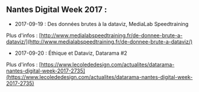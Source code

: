 ## Nantes Digital Week 2017 : 

+ 2017-09-19 : Des données brutes à la dataviz, MediaLab Speedtraining 

Plus d'infos : [http://www.medialabspeedtraining.fr/de-donnee-brute-a-dataviz/](http://www.medialabspeedtraining.fr/de-donnee-brute-a-dataviz/)

+ 2017-09-20 : Éthique et Dataviz, Datarama #2 

Plus d'infos : [https://www.lecolededesign.com/actualites/datarama-nantes-digital-week-2017-2735](https://www.lecolededesign.com/actualites/datarama-nantes-digital-week-2017-2735)
